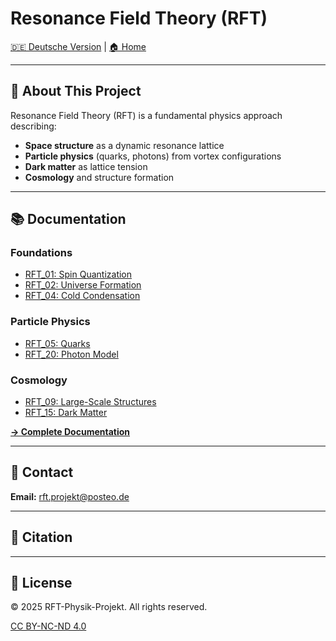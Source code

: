# Resonance Field Theory (RFT)

[🇩🇪 Deutsche Version](../de/) | [🏠 Home](../)

---

## 🎯 About This Project

Resonance Field Theory (RFT) is a fundamental physics approach describing:

- **Space structure** as a dynamic resonance lattice
- **Particle physics** (quarks, photons) from vortex configurations
- **Dark matter** as lattice tension
- **Cosmology** and structure formation

---

## 📚 Documentation

### Foundations
- [RFT_01: Spin Quantization](docs/RFT_01_en.md)
- [RFT_02: Universe Formation](docs/RFT_02_en.md)
- [RFT_04: Cold Condensation](docs/RFT_04_en.md)

### Particle Physics
- [RFT_05: Quarks](docs/RFT_05_en.md)
- [RFT_20: Photon Model](docs/RFT_20_en.md)

### Cosmology
- [RFT_09: Large-Scale Structures](docs/RFT_09_en.md)
- [RFT_15: Dark Matter](docs/RFT_15_en.md)

**[→ Complete Documentation](docs/)**

---

## 📧 Contact

**Email:** rft.projekt@posteo.de

---

## 📖 Citation

---

## 📜 License

© 2025 RFT-Physik-Projekt. All rights reserved.

[CC BY-NC-ND 4.0](https://creativecommons.org/licenses/by-nc-nd/4.0/)
